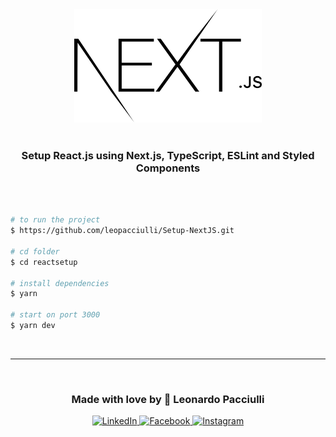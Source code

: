 <div align="center">
  <img alt="GoStack" src="./src/assets/logo.svg" width="300px" />
</div>

<br>

<h3 align="center">
  Setup React.js using Next.js, TypeScript, ESLint and Styled Components
</h3>

<br><br>

````zsh
# to run the project
$ https://github.com/leopacciulli/Setup-NextJS.git

# cd folder
$ cd reactsetup

# install dependencies
$ yarn

# start on port 3000
$ yarn dev
````

<br>

---

<br>

<h3 align="center">
  Made with love by 💙 Leonardo Pacciulli
</h3>

<p align="center">
  <a href="https://www.linkedin.com/in/leonardo-pacciulli">
    <img alt="LinkedIn" src="https://img.shields.io/badge/LinkedIn-/in/leonardopacciulli-0e76a8?style=flat&logoColor=white&logo=linkedin">
  </a>
  <a href="https://www.facebook.com/paculli">
    <img alt="Facebook" src="https://img.shields.io/badge/Facebook-/LeonardoPacciulli-1778F2?style=flat&logoColor=white&logo=facebook">
  </a>
  <a href="https://www.instagram.com/leopacciulli/">
    <img alt="Instagram" src="https://img.shields.io/badge/Instagram-@leopacciulli-833AB4?style=flat&logoColor=white&logo=instagram">
  </a>
</p>

